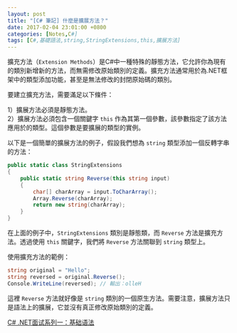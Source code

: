 ```yaml
---
layout: post
title: "[C# 筆記] 什麼是擴展方法？"
date: 2017-02-04 23:01:00 +0800
categories: [Notes,C#]
tags: [C#,基礎語法,string,StringExtensions,this,擴展方法]
---
```


擴充方法（`Extension Methods`）是C#中一種特殊的靜態方法，它允許你為現有的類別新增新的方法，而無需修改原始類別的定義。擴充方法通常用於為.NET框架中的類型添加功能，甚至是無法修改的封閉原始碼的類別。

要建立擴充方法，需要滿足以下條件：

1）擴展方法必須是靜態方法。     
2）擴展方法必須包含一個關鍵字 `this` 作為其第一個參數，該參數指定了該方法應用於的類型。這個參數是要擴展的類型的實例。

以下是一個簡單的擴展方法的例子，假設我們想為 `string` 類型添加一個反轉字串的方法：

```c#
public static class StringExtensions
{
    public static string Reverse(this string input)
    {
        char[] charArray = input.ToCharArray();
        Array.Reverse(charArray);
        return new string(charArray);
    }
}
```

在上面的例子中，`StringExtensions` 類別是靜態類，而 `Reverse` 方法是擴充方法。透過使用 `this` 關鍵字，我們將 `Reverse` 方法關聯到 `string` 類型上。

使用擴充方法的範例：

```c#
string original = "Hello";
string reversed = original.Reverse();
Console.WriteLine(reversed); // 輸出：olleH
```

這裡 `Reverse` 方法就好像是 `string` 類別的一個原生方法。需要注意，擴展方法只是語法上的擴展，它並沒有真正修改原始類別的定義。       


[C# .NET面试系列一：基础语法](https://cloud.tencent.com/developer/article/2394466)